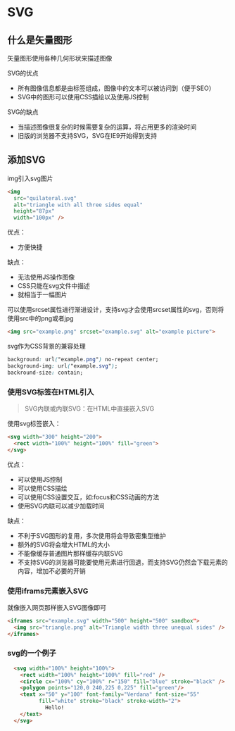 # SVG
## 什么是矢量图形
矢量图形使用各种几何形状来描述图像

SVG的优点
- 所有图像信息都是由标签组成，图像中的文本可以被访问到（便于SEO）
- SVG中的图形可以使用CSS描绘以及使用JS控制

SVG的缺点
- 当描述图像很复杂的时候需要复杂的运算，将占用更多的渲染时间
- 旧版的浏览器不支持SVG，SVG在IE9开始得到支持

## 添加SVG
img引入svg图片
```html
<img
  src="quilateral.svg"
  alt="triangle with all three sides equal"
  height="87px"
  width="100px" />
```
优点：
- 方便快捷

缺点：
- 无法使用JS操作图像
- CSS只能在svg文件中描述
- 就相当于一幅图片

可以使用srcset属性进行渐进设计，支持svg才会使用srcset属性的svg，否则将使用src中的png或者jpg
```html
<img src="example.png" srcset="example.svg" alt="example picture">
```

svg作为CSS背景的兼容处理
```css
background: url("example.png") no-repeat center;
background-img: url("example.svg");
backround-size: contain;
```

### 使用SVG标签在HTML引入
> SVG内联或内联SVG：在HTML中直接嵌入SVG

使用svg标签嵌入：
```html
<svg width="300" height="200">
  <rect width="100%" height="100%" fill="green">
</svg>
```

优点：
- 可以使用JS控制
- 可以使用CSS描绘
- 可以使用CSS设置交互，如:focus和CSS动画的方法
- 使用SVG内联可以减少加载时间

缺点：
- 不利于SVG图形的复用，多次使用将会导致密集型维护
- 额外的SVG将会增大HTML的大小
- 不能像缓存普通图片那样缓存内联SVG
- 不支持SVG的浏览器可能要使用<foreignObject>元素进行回退，而支持SVG仍然会下载<foreignObject>元素的内容，增加不必要的开销

### 使用iframs元素嵌入SVG
就像嵌入网页那样嵌入SVG图像即可
```html
<iframes src="example.svg" width="500" height="500" sandbox">
  <img src="triangle.png" alt="Triangle width three unequal sides" />
</iframes>
```

### svg的一个例子
```html
  <svg width="100%" height="100%">
    <rect width="100%" height="100%" fill="red" />
    <circle cx="100%" cy="100%" r="150" fill="blue" stroke="black" />
    <polygon points="120,0 240,225 0,225" fill="green"/>
    <text x="50" y="100" font-family="Verdana" font-size="55"
          fill="white" stroke="black" stroke-width="2">
            Hello!
    </text>
  </svg>

```